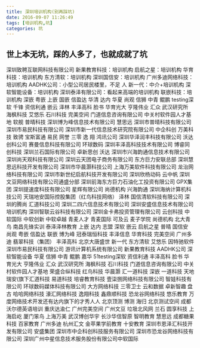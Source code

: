 ```yaml
---
title: 深圳培训机构(别再踩坑)
date: 2016-09-07 11:26:49
tags: [培训机构,坑]
categories: 坑
---
```

## 世上本无坑，踩的人多了，也就成就了坑

深圳致聘互联网科技有限公司
新果教育科技：培训机构 
启航之星：培训机构
华育科技：培训机构 
东方清软：培训机构
深圳国信安：培训机构
广州多迪网络科技：培训机构
AADHK公司：小型公司居民楼里，不足 人
新一代：中介+培训机构
深软智能设备：培训机构
深圳泰泽有限公司：看起来高端的培训机构
联嵌科技：培训机构
深嵌
粤嵌
上嵌
国嵌
信盈达
华清
达内
华夏
尚观
信狮
中青
鲲鹏
testing深软
千锋
资信利通
嵌云
泽林
丰泽高科
脸书
华育光大
亨隆伟业
汇众
武汉研究所
海枫科技
艾悠乐
石川科技
完美空间
门道信息咨询有限公司
中关村软件园人才基地
软舰
普晴科技
深圳博为峰信息技术有限公司
慧思远
深圳市普晴科技有限公司
深圳市易民科技有限公司
深圳市新一代信息技术研究院有限公司 
中企科创
万美科技
致骋
宝斯富通
易民
网誉
三零
逸 翔 
鸿讯公司
深圳华泽润丰科技有限公司
沃达创科公司
赛曼信息科技有限公司
环球数码 
深圳丰泽高科技技术有限公司 
博睿同创科技
深圳兰石国际有限公司
卓新思创
沃达
深圳市兴海韵通信息技术有限公司
深圳尚天观科技有限公司
深圳云天团电子商务有限公司
东方巨力安联总部
深圳慧思远科技开发有限公司
深圳市华晨灏科技公司
上海万美软件科技有限公司
龙治网络科技有限公司
深圳市新世纪启航科技开发有限公司
深圳欣杨动码 
云中帆
深圳文豆网络科技有限公司通盛分部
深圳前海东方巨力石油化工投资有限公司
GPX集团
深圳提速度科技有限公司
星辉有限公司
尚德机构
兴海韵通
深圳海纳计算机科技公司
天瑞地安国际控股集团（红鸟科技网络）
泽林
国信清软科技有限公司
深圳的腾尚
汇道科技公司
深圳二四六信息技术有限公司
深圳安盛信息技术有限公司培训机构
深圳智联云谷科技有限公司
深圳金卡弗投资管理有限公司 
云创科技
中软国际
中软创新
中软卓越
青麦人才
青麦国际
可及云
麦子学院
尚德机构
北大青鸟
南昌先锋实训
泰泽泽林教育
上嵌
达内
志盟
深软
嵌云
启航之星
普晴
国信安
尚观
粤嵌
信盈达
联嵌
博为峰
冠泰瑞恒科技
丰泽信息
华育科技
完美空间
广州多迪
翡翠科技（集团）
丰泽高科
北京大唐盛世
新一代
东方清软
艾悠乐
因特驰软件
深圳市易民科技有限公司
游讯计算机系统有限公司
新果教育科技
AADHK公司
深软智能设备
华夏
信狮
中青
鲲鹏
嘉华
51testing深软
资信利通
丰泽高科
脸书
华育光大
亨隆伟业
汇众
武汉研究所
海枫科技
石川科技
门道信息咨询有限公司
中关村软件园人才基地
荣盛合纵科技
红鸟科技
华晨灏
汇一道科技
深嵌
一道科技
天地瑞安(旗下汇道科技
易道科技
培睿教育科技
壹柒捌网络科技有限公司
智娃科技有限公司
环球数码媒体科技有限公司
大方网络科技
三零卫士
云和数据
卓新智趣
盘古
哈哈网络科技
濠汇网络科技
逸翔科技
鑫鼎顺科技
恐龙谷网络科技
悠乐教育
万度网络技术开发还有达内旗下的才秀人人
北京顶测
博测
海归
北京测试空间
成都沃尔德英语培训
重庆达渝仁
广州完美空间
广州文豆
垃圾北风网
兰石
圆享科技
上海启屹
厦门笨鸟
上海万美
武汉博创华宇
长沙华信智原
智明教育
慧思远
成都糖果科技
百家教育
广州多迪
杭州汇文
金苹果学前教育
十安教育
深圳市恩泽汇科技开发有限公司
安盛集团
深圳市中企科创科技服务有限公司
深圳市恐龙谷网络科技有限公司
深圳广州中星信息技术服务股份有限公司中软国际